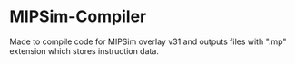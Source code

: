# MIPSim-Compiler
Made to compile code for MIPSim overlay v31 and outputs files with ".mp" extension which stores instruction data.
